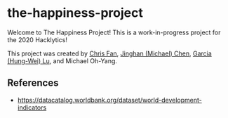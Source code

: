 # the-happiness-project
Welcome to The Happiness Project! This is a work-in-progress project for the 2020 Hacklytics!

This project was created by [Chris Fan](github.com/chrisfence), [Jinghan (Michael) Chen](github.com/Michaelchen1116), [Garcia (Hung-Wei) Lu](github.com/gargargargar), and Michael Oh-Yang.

## References

- https://datacatalog.worldbank.org/dataset/world-development-indicators
